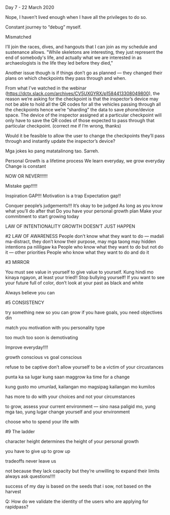 

Day 7 - 22 March 2020



Nope, I haven’t lived enough when I have all the privileges to do so.

Constant journey to “debug” myself.













Mismatched 





I’ll join the races, dives, and hangouts that I can join as my schedule and sustenance allows. 
"While skeletons are interesting, they just represent the end of somebody's life, and actually what we are interested in as archaeologists is the life they led before they died,"

Another issue though is if things don’t go as planned — they changed their plans on which checkpoints they pass through and when.

From what I’ve watched in the webinar (https://dctx.slack.com/archives/CV5UXGYRX/p1584413308049800), the reason we’re asking for the checkpoint is that the inspector’s device may not be able to hold all the QR codes for all the vehicles passing through all the checkpoints hence we’re “sharding” the data to save phone/device space. The device of the inspector assigned at a particular checkpoint will only have to save the QR codes of those expected to pass through that particular checkpoint.  (correct me if I’m wrong, thanks)

Would it be feasible to allow the user to change the checkpoints they’ll pass through and instantly update the inspector’s device?

Mga jokes ko pang matatalinong tao. Sarreh.



Personal Growth is a lifetime process
We learn everyday, we grow everyday
Change is constant

NOW OR NEVER!!!!!!

Mistake gap!!!!!

Inspiration GAP!!!
Motivation is a trap
Expectation gap!!

Conquer people’s judgements!!!
It’s okay to be judged
As long as you know what you’ll do after that
Do you have your personal growth plan
Make your commitment to start growing today

LAW OF INTENTIONALITY
GROWTH DOESN’T JUST HAPPEN


#2 LAW OF AWARENESS
People don’t know what they want to do — madali ma-distract, they don’t know their purpose, may mga taong may hidden intentions pa nililigaw ka
People who know what they want to do but not do it — other priorities
People who know what they want to do and do it

#3 MIRROR

You must see value in yourself to give value to yourself.
Kung hindi mo kinaya ngayon, at least your tried!!
Stop bullying yourself!
If you want to see your future full of color, don’t look at your past as black and white

Always believe you can

#5 CONSISTENCY

try something new so you can grow
if you have goals, you need objectives din

match you motivation with you personality type

too much too soon is demotivating

Improve everyday!!!!


growth conscious vs goal conscious



refuse to be captive
don’t allow yourself to be a victim of your circustances

punta ka sa lugar kung saan maggrow ka
time for a change

kung gusto mo umunlad, kailangan mo magsipag
kailangan mo kumilos

has more to do with your choices and not your circumstances

to grow, assess your current environment — sino nasa paligid mo, yung mga tao, yung lugar
change yourself and your environment

choose who to spend your life with


#9 The ladder

character height determines the height of your personal growth

you have to give up to grow up

tradeoffs never leave us


not because they lack capacity
but they’re unwilling to expand their limits
always ask questions!!!!


success of my day is based on the seeds that i sow, not based on the harvest




Q: How do we validate the identity of the users who are applying for rapidpass? 
